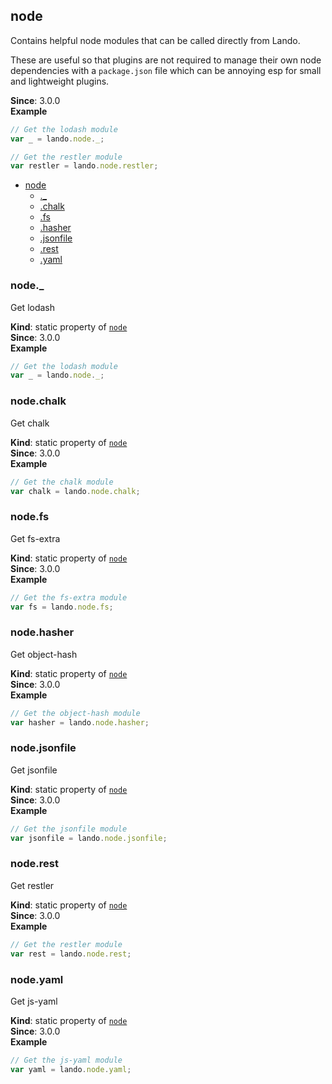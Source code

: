 <a name="module_node"></a>

## node
Contains helpful node modules that can be called directly from Lando.

These are useful so that plugins are not required to manage their own node
dependencies with a `package.json` file which can be annoying esp for small and lightweight
plugins.

**Since**: 3.0.0  
**Example**  
```js
// Get the lodash module
var _ = lando.node._;

// Get the restler module
var restler = lando.node.restler;
```

* [node](#module_node)
    * [._](#module_node._)
    * [.chalk](#module_node.chalk)
    * [.fs](#module_node.fs)
    * [.hasher](#module_node.hasher)
    * [.jsonfile](#module_node.jsonfile)
    * [.rest](#module_node.rest)
    * [.yaml](#module_node.yaml)

<a name="module_node._"></a>

### node._
Get lodash

**Kind**: static property of [<code>node</code>](#module_node)  
**Since**: 3.0.0  
**Example**  
```js
// Get the lodash module
var _ = lando.node._;
```
<a name="module_node.chalk"></a>

### node.chalk
Get chalk

**Kind**: static property of [<code>node</code>](#module_node)  
**Since**: 3.0.0  
**Example**  
```js
// Get the chalk module
var chalk = lando.node.chalk;
```
<a name="module_node.fs"></a>

### node.fs
Get fs-extra

**Kind**: static property of [<code>node</code>](#module_node)  
**Since**: 3.0.0  
**Example**  
```js
// Get the fs-extra module
var fs = lando.node.fs;
```
<a name="module_node.hasher"></a>

### node.hasher
Get object-hash

**Kind**: static property of [<code>node</code>](#module_node)  
**Since**: 3.0.0  
**Example**  
```js
// Get the object-hash module
var hasher = lando.node.hasher;
```
<a name="module_node.jsonfile"></a>

### node.jsonfile
Get jsonfile

**Kind**: static property of [<code>node</code>](#module_node)  
**Since**: 3.0.0  
**Example**  
```js
// Get the jsonfile module
var jsonfile = lando.node.jsonfile;
```
<a name="module_node.rest"></a>

### node.rest
Get restler

**Kind**: static property of [<code>node</code>](#module_node)  
**Since**: 3.0.0  
**Example**  
```js
// Get the restler module
var rest = lando.node.rest;
```
<a name="module_node.yaml"></a>

### node.yaml
Get js-yaml

**Kind**: static property of [<code>node</code>](#module_node)  
**Since**: 3.0.0  
**Example**  
```js
// Get the js-yaml module
var yaml = lando.node.yaml;
```
